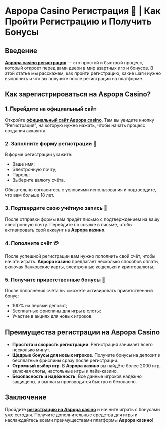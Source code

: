 # Аврора Casino Регистрация 🎰 | Как Пройти Регистрацию и Получить Бонусы

## Введение

**[Аврора casino регистрация](https://10trafic-stat2.com/click/668546556bcc6313411604bd/6766/13032/subaccount)** — это простой и быстрый процесс, который откроет перед вами двери в мир азартных игр и бонусов. В этой статье мы расскажем, как пройти регистрацию, какие шаги нужно выполнить и что вы получите после регистрации на платформе.

## Как зарегистрироваться на Аврора Casino?

### 1. Перейдите на официальный сайт

Откройте **[официальный сайт Аврора casino](https://10trafic-stat2.com/click/668546556bcc6313411604bd/6766/13032/subaccount)**. Там вы увидите кнопку "Регистрация", на которую нужно нажать, чтобы начать процесс создания аккаунта.

### 2. Заполните форму регистрации 📝

В форме регистрации укажите:
- Ваше имя;
- Электронную почту;
- Пароль;
- Выберите валюту счёта.

Обязательно согласитесь с условиями использования и подтвердите, что вам больше 18 лет.

### 3. Подтвердите свою учётную запись 📧

После отправки формы вам придёт письмо с подтверждением на вашу электронную почту. Перейдите по ссылке в письме, чтобы активировать свой аккаунт на **Аврора казино**.

### 4. Пополните счёт 💳

После успешной регистрации вам нужно пополнить свой счёт, чтобы начать играть. **Аврора казино** предлагает несколько способов оплаты, включая банковские карты, электронные кошельки и криптовалюты.

### 5. Получите приветственные бонусы 🎁

После пополнения счёта вы сможете активировать приветственный бонус:
- 100% на первый депозит;
- Бесплатные фриспины для игры в слоты;
- Участие в акциях для новых игроков.

## Преимущества регистрации на Аврора Casino

- **Простота и скорость регистрации**. Регистрация занимает всего несколько минут.
- **Щедрые бонусы для новых игроков**. Получите бонусы на депозит и бесплатные фриспины сразу после регистрации.
- **Огромный выбор игр**. В **Аврора казино** вы найдёте более 2000 игр, включая слоты, настольные игры и лайв-казино.
- **Безопасность и надёжность**. Все данные игроков надёжно защищены, а выплаты производятся быстро и безопасно.

## Заключение

Пройдите **[регистрацию на Аврора casino](https://10trafic-stat2.com/click/668546556bcc6313411604bd/6766/13032/subaccount)** и начните играть с бонусами уже сегодня. Получите дополнительные средства для игры и наслаждайтесь всеми преимуществами платформы **Аврора казино**!
